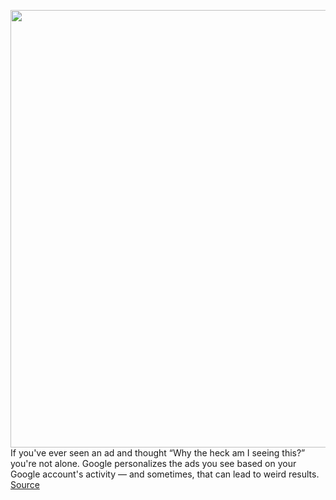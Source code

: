 <img src='https://cdn.vox-cdn.com/thumbor/ZT57PxHq4yRF25ftUCQwoBWfURs=/0x0:2040x1360/1200x800/filters:focal(857x517:1183x843)/cdn.vox-cdn.com/uploads/chorus_image/image/67154467/vpavic_191016_3730_0087.0.jpg' width='700px' /><br/>
If you've ever seen an ad and thought “Why the heck am I seeing this?” you're not alone. Google personalizes the ads you see based on your Google account's activity — and sometimes, that can lead to weird results.
<a href='https://www.theverge.com/21354028/google-advertising-settings-ads-how-to'> Source <a/>